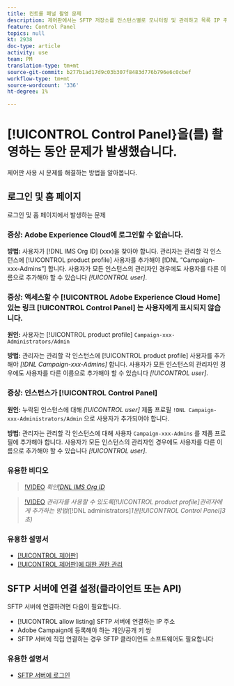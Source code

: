 ```yaml
---
title: 컨트롤 패널 촬영 문제
description: 제어판에서는 SFTP 저장소를 인스턴스별로 모니터링 및 관리하고 목록 IP 주소를 허용합니다.
feature: Control Panel
topics: null
kt: 2938
doc-type: article
activity: use
team: PM
translation-type: tm+mt
source-git-commit: b277b1ad17d9c03b307f8483d776b796e6c0cbef
workflow-type: tm+mt
source-wordcount: '336'
ht-degree: 1%

---
```



# [!UICONTROL Control Panel}을(를) 촬영하는 동안 문제가 발생했습니다.

제어판 사용 시 문제를 해결하는 방법을 알아봅니다.

## 로그인 및 홈 페이지

로그인 및 홈 페이지에서 발생하는 문제

### 증상: Adobe Experience Cloud에 로그인할 수 없습니다.

**방법:**
사용자가 [!DNL IMS Org ID] (xxx)을 찾아야 합니다. 관리자는 관리할 각 인스턴스에 [!UICONTROL product profile] 사용자를 추가해야 [!DNL “Campaign-xxx-Admins”] 합니다. 사용자가 모든 인스턴스의 관리자인 경우에도 사용자를 다른 이름으로 추가해야 할 수 있습니다 *[!UICONTROL user]*.

### 증상: 액세스할 수 [!UICONTROL Adobe Experience Cloud Home] 있는 링크 [!UICONTROL Control Panel] 는 사용자에게 표시되지 않습니다.

**원인:**
사용자는 [!UICONTROL product profile] `Campaign-xxx-Administrators/Admin`

**방법:**
관리자는 관리할 각 인스턴스에 [!UICONTROL product profile] 사용자를 추가해야 *[!DNL Campaign-xxx-Admins]* 합니다. 사용자가 모든 인스턴스의 관리자인 경우에도 사용자를 다른 이름으로 추가해야 할 수 있습니다 *[!UICONTROL user]*.

### 증상: 인스턴스가 [!UICONTROL Control Panel]

**원인:**
누락된 인스턴스에 대해 *[!UICONTROL user]* 제품 프로필 `!DNL Campaign-xxx-Administrators/Admin` 으로 사용자가 추가되어야 합니다.

**방법:**
관리자는 관리할 각 인스턴스에 대해 사용자 `Campaign-xxx-Admins` 를 제품 프로필에 추가해야 합니다. 사용자가 모든 인스턴스의 관리자인 경우에도 사용자를 다른 이름으로 추가해야 할 수 있습니다 *[!UICONTROL user]*.

### 유용한 비디오

>[!VIDEO](https://video.tv.adobe.com/v/27183?quality=12)
*확인[!DNL IMS Org ID](00:26분)*

>[!VIDEO](https://video.tv.adobe.com/v/27147?quality=12)
*관리자를 사용할 수 있도록[!UICONTROL product profile]관리자에게 추가하는 방법(*[!DNL administrators]*1분[!UICONTROL Control Panel]3초)*

### 유용한 설명서

* [[!UICONTROL 제어판]](https://helpx.adobe.com/campaign/kb/control-panel-overview.html)
* [[!UICONTROL 제어판]에 대한 권한 관리](https://helpx.adobe.com/campaign/kb/control-panel-access.html)

## SFTP 서버에 연결 설정(클라이언트 또는 API)

SFTP 서버에 연결하려면 다음이 필요합니다.

* [!UICONTROL allow listing] SFTP 서버에 연결하는 IP 주소
* Adobe Campaign에 등록해야 하는 개인/공개 키 쌍
* SFTP 서버에 직접 연결하는 경우 SFTP 클라이언트 소프트웨어도 필요합니다

### 유용한 설명서

* [SFTP 서버에 로그인](https://helpx.adobe.com/campaign/kb/control-panel-sftp.html#LoggingintoyourSFTPserver)

